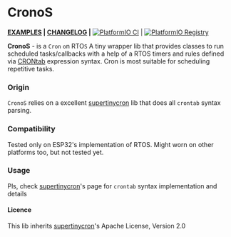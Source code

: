 # CronoS

__[EXAMPLES](/examples/) | [CHANGELOG](CHANGELOG.md) |__ [![PlatformIO CI](https://github.com/vortigont/CronoS/actions/workflows/pio_build.yml/badge.svg)](https://github.com/vortigont/CronoS/actions/workflows/pio_build.yml) | [![PlatformIO Registry](https://badges.registry.platformio.org/packages/vortigont/library/CronoS.svg)](https://registry.platformio.org/libraries/vortigont/CronoS)

**CronoS** - is a `Cron` `o`n RTO`S`
A tiny wrapper lib that provides classes to run scheduled tasks/callbacks with a help of a RTOS timers and rules defined via [CRONtab](https://en.wikipedia.org/wiki/Cron) expression syntax.
Cron is most suitable for scheduling repetitive tasks.


### Origin
`CronoS` relies on a excellent [supertinycron](https://github.com/exander77/supertinycron) lib that does all `crontab` syntax parsing.

### Compatibility
Tested only on ESP32's implementation of RTOS. Might worn on other platforms too, but not tested yet.

### Usage
Pls, check [supertinycron](https://github.com/exander77/supertinycron)'s page for `crontab` syntax implementation and details

#### Licence
This lib inherits [supertinycron](https://github.com/exander77/supertinycron)'s Apache License, Version 2.0
